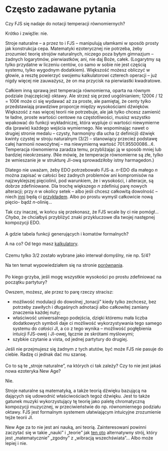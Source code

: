 # Często zadawane pytania

<style>h2 { font-weight: normal; font-size: 100%; }</style>

## Czy FJS się nadaje do notacji temperacji równomiernych?

Krótko i zwięźle: nie.

Stroje naturalne – a przez to i FJS – manipulują ułamkami w sposób prosty jak konstrukcja cepa. Matematyki ezoterycznej nie potrzeba, żeby zrozumieć teorię strojów naturalnych, niczego poza byłym gimnazjum – żadnych logarytmów, pierwiastków, ani, nie daj Boże, całek. (Logarytmy są tylko przydatne w liczeniu centów, co samo w sobie nie jest częścią systemu, tylko wygodnym dodatkiem). Większość możesz obliczyć w głowie, a resztę powierzyć swojemu kalkulatorowi czterech operacji – już nigdy więcej nie zauważysz, że on ma przycisk na pierwiastki kwadratowe.

Całkiem inną sprawą jest temperacja równomierna, oparta na równym podziale (najczęściej) oktawy. Ale strzeż się przed uogólnianiem; 1200¢ / 12 = 100¢ może ci się wydawać aż za proste, ale pamiętaj, że centy tylko przedstawiają prawdziwe proporcje między wysokościami dźwięków. Większość z nas więcej teorii nie potrzebuje, ale jak tylko chcesz zamienić te ładne, proste wartości centowe na częstotliwości, musisz wszystko wpakować do funkcji wykładniczej, która wypluje ci wartości niewymierne dla (prawie) każdego wejścia wymiernego. Nie wspominając nawet o drugiej stronie medalu – czysty, harmonijny dla ucha (z definicji) dźwięk kwinty czystej w stroju naturalnym (3/2) – stanowiący przecież podstawę całej harmonii nowożytnej – ma niewymierną wartość 701.95500086…¢. Temperacja równomierna zaradza temu, przybliżając ją w sposób mniej lub bardziej nieokrzesany. (Nie mówię, że temperacje równomierne są złe, tylko że wmieszanie je w strukturę JI-ową sprowadziłoby istny harmagedon.)

Dlatego nie uważam, żeby EDO potrzebowało FJS-a. *n*-EDO dla małego *n* można zapisać w całości bez żadnych problemów ani kompromisów na najzwyklejszej pięciolinii, pod warunkiem, że i wysokości, i alteracje, są dobrze zdefiniowane. Dla trochę większego *n* zdefiniuj parę nowych alteracji; przy *n* w okolicy setek – albo jeśli chcesz całkowitą dowolność – niech [inni](http://musictheory.zentral.zone/huntsystem1.html) będą ci [przykładem](http://sagittal.org/). Albo po prostu wymyśl całkowicie nową pięcio- bądź *n*-olinię…

Tak czy inaczej, w końcu się przekonasz, że FJS wcale by ci nie pomógł… *Chyba*, że chciałbyś przybliżyć znaki przykluczowe dla twojej następnej kompozycji EDO.

## A gdzie tabela funkcji generujących i komatów formalnych?

A na co? Od tego masz [kalkulatory](calc.html).

## Czemu tylko 3/2 zostało wybrane jako interwał domyślny, nie np. 5/4?

Na ten temat wypowiedziałem się na stronie [porównania](compare.html).

## Po kiego grzyba, jeśli mogę wszystkie wysokości po prostu zdefiniować na początku partytury?

Owszem, możesz, ale przez to parę rzeczy stracisz:

- możliwość modulacji do dowolnej „tonacji” kiedy tylko zechcesz, bez potrzeby zawiłych i długaśnych adnotacji albo całkowitej zamiany znaczenia każdej nuty;
- właściwość uniwersalnego podejścia, dzięki któremu mała liczba dodatkowych symboli daje ci możliwość wykorzystywania tego samego systemu do *całości* JI, a co z tego wynika – możliwość pogłębienia intuicji FJS-owej i JI-owej, łącznie ze skrótami myślowymi;
- szybkie czytanie a vista, od jednej partytury do drugiej.

Jeśli nie przejmujesz się żadnym z tych atutów, być może FJS nie pasuje do ciebie. Radzę ci jednak dać mu szansę.

## Co to są te „stroje naturalne”, na których ci tak zależy? Czy to nie jest jakaś nowa ezoteryka New Age?

Nie.

Stroje naturalne są matematyką, a także teorią dźwięku bazującą na dających się udowodnić właściwościach tegoż dźwięku. Jest to także gatunek muzyki wykorzystujący tę teorię jako paletę chromatyczną kompozycji muzycznej, w przeciwieństwie do np. równomiernego podziału oktawy. FJS jest formalnym systemem ułatwiającym intuicyjne zrozumienie tejże teorii JI.

New Age za to nie jest ani nauką, ani teorią. Zainteresowani powinni zaczytać się w takie „nauki” i „teorie” jak [ten oto](https://attunedvibrations.com/432hz/) alternatywny strój, który jest „matematycznie” „zgodny” z „wibracją wszechświata”… Albo może lepiej i nie.
